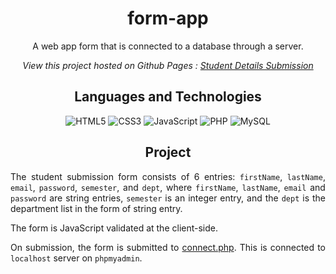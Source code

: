 <h1 align="center">form-app</h1>

<div align="center">
  
A web app form that is connected to a database through a server.
  
*View this project hosted on Github Pages : [Student Details Submission](https://safirangi.github.io/form-app/)*

</div>

<div align="center">

## Languages and Technologies
  
![HTML5](https://img.shields.io/badge/HTML5-E34F26?style=for-the-badge&logo=html5&logoColor=white)
![CSS3](https://img.shields.io/badge/CSS3-1572B6?style=for-the-badge&logo=css3&logoColor=white)
![JavaScript](https://img.shields.io/badge/JavaScript-323330?style=for-the-badge&logo=javascript&logoColor=F7DF1E)
![PHP](https://img.shields.io/badge/PHP-777BB4?style=for-the-badge&logo=php&logoColor=white)
![MySQL](https://img.shields.io/badge/MySQL-005C84?style=for-the-badge&logo=mysql&logoColor=white)
  
</div>

<div align="justify">
  
<h2 align="center">Project</h2>
  
The student submission form consists of 6 entries: `firstName`, `lastName`, `email`, `password`, `semester`, and `dept`, where `firstName`, `lastName`, `email` and `password` are string entries, `semester` is an integer entry, and the `dept` is the department list in the form of string entry.
  
The form is JavaScript validated at the client-side.
  
On submission, the form is submitted to [connect.php](https://github.com/Safirangi/form-app/blob/main/connect.php). This is connected to `localhost` server on `phpmyadmin`.
  
</div>
